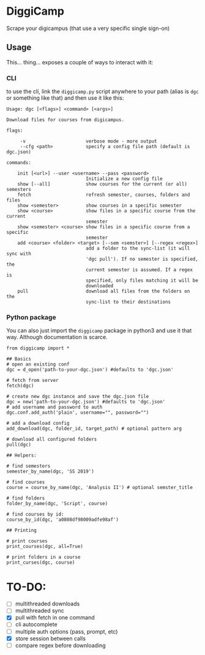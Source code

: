 # DiggiCamp

Scrape your digicampus (that use a very specific single sign-on)


## Usage

This... thing... exposes a couple of ways to interact with it:

### CLI
to use the cli, link the `diggicamp.py` script anywhere to your path (alias is `dgc` or something like that) and then use it like this:

```
Usage: dgc [<flags>] <command> [<args>]

Download files for courses from digicampus.

flags:

     -v                      verbose mode - more output
     --cfg <path>            specify a config file path (default is dgc.json)

commands:

    init [<url>] --user <username> --pass <password>
                             Initialize a new config file
    show [--all]             show courses for the current (or all) semesters
    fetch                    refresh semester, courses, folders and files
    show <semester>          show courses in a specific semester
    show <course>            show files in a specific course from the current 
                             semester
    show <semester> <course> show files in a specific course from a specific
                             semester
    add <course> <folder> <target> [--sem <semster>] [--regex <regex>]
                             add a folder to the sync-list (it will sync with 
                             'dgc pull'). If no semester is specified, the 
                             current semester is assumed. If a regex is 
                             specified, only files matching it will be 
                             downloaded
    pull                     download all files from the folders on the 
                             sync-list to their destinations
```

### Python package

You can also just import the `diggicamp` package in python3 and use it that way. Although documentation is scarce.

```python3
from diggicamp import *

## Basics
# open an existing conf
dgc = d_open('path-to-your-dgc.json') #defaults to 'dgc.json'

# fetch from server
fetch(dgc)

# create new dgc instance and save the dgc.json file
dgc = new('path-to-your-dgc.json') #defaults to 'dgc.json'
# add username and password to auth
dgc.conf.add_auth('plain', username="", password="")

# add a download config
add_download(dgc, folder_id, target_path) # optional pattern arg

# download all configured folders
pull(dgc)

## Helpers:

# find semesters
semester_by_name(dgc, 'SS 2019')

# find courses 
course = course_by_name(dgc, 'Analysis II') # optional semster_title

# find folders
folder_by_name(dgc, 'Script', course)

# find courses by id:
course_by_id(dgc, 'a0808df98009adfe98af')

## Printing

# print courses
print_courses(dgc, all=True)

# print folders in a course
print_curses(dgc, course)
```


# TO-DO:

* [ ] multithreaded downloads
* [ ] multithreaded sync
* [X] pull with fetch in one command
* [ ] cli autocomplete
* [ ] multiple auth options (pass, prompt, etc)
* [X] store session between calls
* [ ] compare regex before downloading
